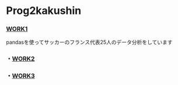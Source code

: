 # Prog2kakushin
### [WORK1]
[WORK1]: https://github.com/Ksawaito/Prog2kakushin/blob/main/work1.ipynb 
pandasを使ってサッカーのフランス代表25人のデータ分析をしています
### ・[WORK2]
[WORK2]: https://github.com/Ksawaito/Prog2kakushin/blob/main/work2.ipynb
### ・[WORK3]
[WORK3]: https://github.com/Ksawaito/Prog2kakushin/blob/main/work3.ipynb

